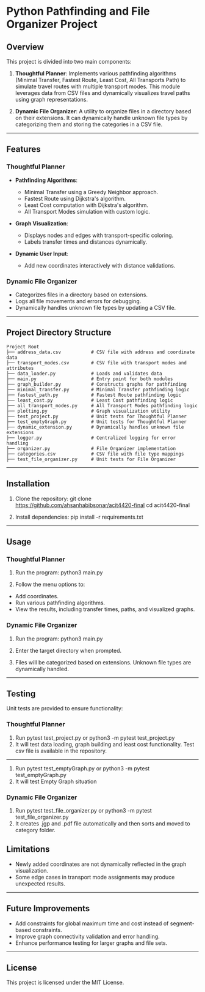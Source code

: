 # Python Pathfinding and File Organizer Project

## Overview

This project is divided into two main components:

1. **Thoughtful Planner**: Implements various pathfinding algorithms (Minimal Transfer, Fastest Route, Least Cost, All Transports Path) to simulate travel routes with multiple transport modes. This module leverages data from CSV files and dynamically visualizes travel paths using graph representations.
   
2. **Dynamic File Organizer**: A utility to organize files in a directory based on their extensions. It can dynamically handle unknown file types by categorizing them and storing the categories in a CSV file.

---

## Features

### Thoughtful Planner

- **Pathfinding Algorithms**:
  - Minimal Transfer using a Greedy Neighbor approach.
  - Fastest Route using Dijkstra's algorithm.
  - Least Cost computation with Dijkstra's algorithm.
  - All Transport Modes simulation with custom logic.

- **Graph Visualization**:
  - Displays nodes and edges with transport-specific coloring.
  - Labels transfer times and distances dynamically.

- **Dynamic User Input**:
  - Add new coordinates interactively with distance validations.

### Dynamic File Organizer
- Categorizes files in a directory based on extensions.
- Logs all file movements and errors for debugging.
- Dynamically handles unknown file types by updating a CSV file.

---


## Project Directory Structure

```plaintext
Project Root
├── address_data.csv           # CSV file with address and coordinate data
├── transport_modes.csv        # CSV file with transport modes and attributes
├── data_loader.py             # Loads and validates data
├── main.py                    # Entry point for both modules
├── graph_builder.py           # Constructs graphs for pathfinding
├── minimal_transfer.py        # Minimal Transfer pathfinding logic
├── fastest_path.py            # Fastest Route pathfinding logic
├── least_cost.py              # Least Cost pathfinding logic
├── all_transport_modes.py     # All Transport Modes pathfinding logic
├── plotting.py                # Graph visualization utility
├── test_project.py            # Unit tests for Thoughtful Planner
├── test_emptyGraph.py         # Unit tests for Thoughtful Planner
├── dynamic_extension.py       # Dynamically handles unknown file extensions
├── logger.py                  # Centralized logging for error handling
├── organizer.py               # File Organizer implementation
├── categories.csv             # CSV file with file type mappings
├── test_file_organizer.py     # Unit tests for File Organizer

```

---

## Installation

1. Clone the repository: git clone https://github.com/ahsanhabibsonar/acit4420-final cd acit4420-final

2. Install dependencies: pip install -r requirements.txt


---

## Usage

### Thoughtful Planner
1. Run the program: python3 main.py

2. Follow the menu options to:
- Add coordinates.
- Run various pathfinding algorithms.
- View the results, including transfer times, paths, and visualized graphs.


### Dynamic File Organizer
1. Run the program: python3 main.py

2. Enter the target directory when prompted.
3. Files will be categorized based on extensions. Unknown file types are dynamically handled.

---

## Testing

Unit tests are provided to ensure functionality:

### Thoughtful Planner
1. Run pytest test_project.py or python3 -m pytest test_project.py
2. It will test data loading, graph building and least cost functionality. Test csv file is available in the repository.

----
1. Run pytest test_emptyGraph.py or python3 -m pytest test_emptyGraph.py
2. It will test Empty Graph situation

### Dynamic File Organizer
1. Run pytest test_file_organizer.py or python3 -m pytest test_file_organizer.py
2. It creates .jgp and .pdf file automatically and then sorts and moved to category folder. 


## Limitations
- Newly added coordinates are not dynamically reflected in the graph visualization.
- Some edge cases in transport mode assignments may produce unexpected results.

---

## Future Improvements
- Add constraints for global maximum time and cost instead of segment-based constraints.
- Improve graph connectivity validation and error handling.
- Enhance performance testing for larger graphs and file sets.

---

## License

This project is licensed under the MIT License.
